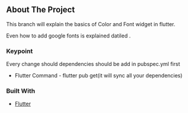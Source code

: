 <!-- ABOUT THE PROJECT -->
## About The Project
This branch will explain the basics of Color and Font widget in flutter.

Even how to add google fonts is explained datiled .

### Keypoint
Every change should dependencies should be add in pubspec.yml first 

* Flutter Command - flutter pub get(it will sync all your dependencies)

### Built With
* [Flutter](https://flutter.dev/docs)
